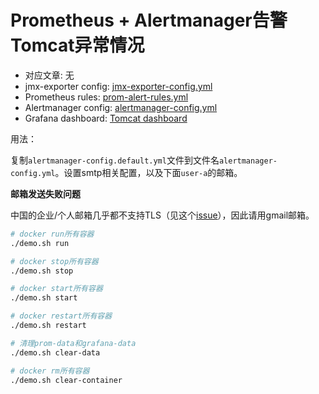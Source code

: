 # Prometheus + Alertmanager告警Tomcat异常情况

* 对应文章: 无
* jmx-exporter config: [jmx-exporter-config.yml](jmx-exporter-config.yml)
* Prometheus rules: [prom-alert-rules.yml](prom-alert-rules.yml)
* Alertmanager config: [alertmanager-config.yml](alertmanager-config.default.yml)
* Grafana dashboard: [Tomcat dashboard](https://grafana.com/dashboards/8704)

用法：

复制`alertmanager-config.default.yml`文件到文件名`alertmanager-config.yml`。设置smtp相关配置，以及下面`user-a`的邮箱。

**邮箱发送失败问题**

中国的企业/个人邮箱几乎都不支持TLS（见这个[issue][issue]），因此请用gmail邮箱。

```bash
# docker run所有容器
./demo.sh run

# docker stop所有容器
./demo.sh stop

# docker start所有容器
./demo.sh start

# docker restart所有容器
./demo.sh restart

# 清理prom-data和grafana-data
./demo.sh clear-data

# docker rm所有容器
./demo.sh clear-container
```

[issue]: https://github.com/prometheus/alertmanager/issues/980#issuecomment-328088587
